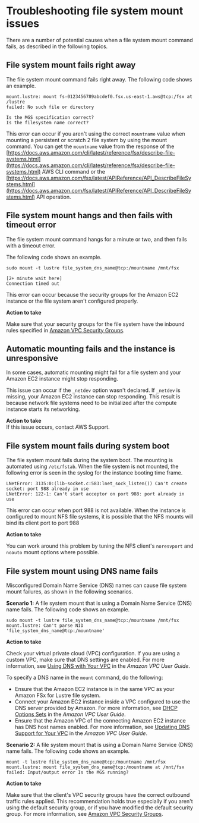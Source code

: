 # Troubleshooting file system mount issues<a name="mount-troubleshooting"></a>

There are a number of potential causes when a file system mount command fails, as described in the following topics\.

## File system mount fails right away<a name="mount-fails-right-away"></a>

The file system mount command fails right away\. The following code shows an example\.

```
mount.lustre: mount fs-0123456789abcdef0.fsx.us-east-1.aws@tcp:/fsx at /lustre
failed: No such file or directory

Is the MGS specification correct?
Is the filesystem name correct?
```

This error can occur if you aren't using the correct `mountname` value when mounting a persistent or scratch 2 file system by using the mount command\. You can get the `mountname` value from the response of the [https://docs.aws.amazon.com/cli/latest/reference/fsx/describe-file-systems.html](https://docs.aws.amazon.com/cli/latest/reference/fsx/describe-file-systems.html) AWS CLI command or the [https://docs.aws.amazon.com/fsx/latest/APIReference/API_DescribeFileSystems.html](https://docs.aws.amazon.com/fsx/latest/APIReference/API_DescribeFileSystems.html) API operation\.

## File system mount hangs and then fails with timeout error<a name="mount-hangs-fails-timeout"></a>

The file system mount command hangs for a minute or two, and then fails with a timeout error\. 

The following code shows an example\.

```
sudo mount -t lustre file_system_dns_name@tcp:/mountname /mnt/fsx

[2+ minute wait here]
Connection timed out
```

This error can occur because the security groups for the Amazon EC2 instance or the file system aren't configured properly\.

**Action to take**

Make sure that your security groups for the file system have the inbound rules specified in [Amazon VPC Security Groups](limit-access-security-groups.md#fsx-vpc-security-groups)\.

## Automatic mounting fails and the instance is unresponsive<a name="lustre-automount-fails"></a>



In some cases, automatic mounting might fail for a file system and your Amazon EC2 instance might stop responding\.

This issue can occur if the `_netdev` option wasn't declared\. If `_netdev` is missing, your Amazon EC2 instance can stop responding\. This result is because network file systems need to be initialized after the compute instance starts its networking\.

**Action to take**  
If this issue occurs, contact AWS Support\.

## File system mount fails during system boot<a name="mount-fails-boot-up"></a>

The file system mount fails during the system boot\. The mounting is automated using `/etc/fstab`\. When the file system is not mounted, the following error is seen in the syslog for the instance booting time frame\.

```
LNetError: 3135:0:(lib-socket.c:583:lnet_sock_listen()) Can't create socket: port 988 already in use
LNetError: 122-1: Can't start acceptor on port 988: port already in use
```

This error can occur when port 988 is not available\. When the instance is configured to mount NFS file systems, it is possible that the NFS mounts will bind its client port to port 988

**Action to take**

You can work around this problem by tuning the NFS client's `noresvport` and `noauto` mount options where possible\.

## File system mount using DNS name fails<a name="mount-fails-dns-name"></a>

Misconfigured Domain Name Service \(DNS\) names can cause file system mount failures, as shown in the following scenarios\.

**Scenario 1:** A file system mount that is using a Domain Name Service \(DNS\) name fails\. The following code shows an example\.

```
sudo mount -t lustre file_system_dns_name@tcp:/mountname /mnt/fsx
mount.lustre: Can't parse NID 
'file_system_dns_name@tcp:/mountname'
```

**Action to take**

Check your virtual private cloud \(VPC\) configuration\. If you are using a custom VPC, make sure that DNS settings are enabled\. For more information, see [Using DNS with Your VPC](https://docs.aws.amazon.com/vpc/latest/userguide/vpc-dns.html) in the *Amazon VPC User Guide*\. 

To specify a DNS name in the `mount` command, do the following:
+ Ensure that the Amazon EC2 instance is in the same VPC as your Amazon FSx for Lustre file system\.
+ Connect your Amazon EC2 instance inside a VPC configured to use the DNS server provided by Amazon\. For more information, see [DHCP Options Sets](https://docs.aws.amazon.com/vpc/latest/userguide/VPC_DHCP_Options.html) in the *Amazon VPC User Guide*\.
+ Ensure that the Amazon VPC of the connecting Amazon EC2 instance has DNS host names enabled\. For more information, see [Updating DNS Support for Your VPC](https://docs.aws.amazon.com/vpc/latest/userguide/vpc-dns.html#vpc-dns-updating) in the *Amazon VPC User Guide*\.

**Scenario 2:** A file system mount that is using a Domain Name Service \(DNS\) name fails\. The following code shows an example\.

```
mount -t lustre file_system_dns_name@tcp:/mountname /mnt/fsx
mount.lustre: mount file_system_dns_name@tcp:/mountname at /mnt/fsx failed: Input/output error Is the MGS running?
```

**Action to take**

 Make sure that the client's VPC security groups have the correct outbound traffic rules applied\. This recommendation holds true especially if you aren't using the default security group, or if you have modified the default security group\. For more information, see [Amazon VPC Security Groups](limit-access-security-groups.md#fsx-vpc-security-groups)\. 